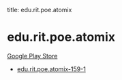 title: edu.rit.poe.atomix
# edu.rit.poe.atomix


[Google Play Store](https://play.google.com/store/apps/details?id=edu.rit.poe.atomix)


* [edu.rit.poe.atomix-159-1](./edu.rit.poe.atomix-159-1/)
